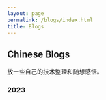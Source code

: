 ```yaml
---
layout: page
permalink: /blogs/index.html
title: Blogs
---
```


## Chinese Blogs
放一些自己的技术整理和随想感悟。

### 2023



<br>


